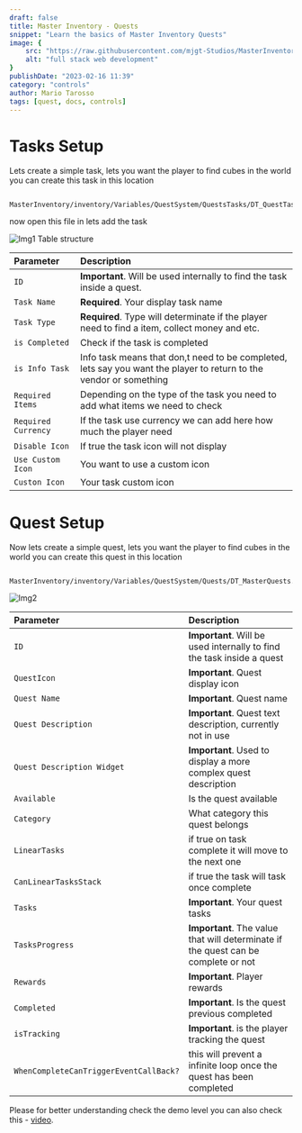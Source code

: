 ```yaml
---
draft: false
title: Master Inventory - Quests
snippet: "Learn the basics of Master Inventory Quests"
image: {
    src: "https://raw.githubusercontent.com/mjgt-Studios/MasterInventoryDocs/main/imgs/PostImgs/Quests.png",
    alt: "full stack web development"
}
publishDate: "2023-02-16 11:39"
category: "controls"
author: Mario Tarosso
tags: [quest, docs, controls]
---
```



# Tasks Setup
Lets create a simple task, lets you want the player to find cubes in the world you can create this task in this location
```http
  MasterInventory/inventory/Variables/QuestSystem/QuestsTasks/DT_QuestTasks.uasset
```
now open this file in lets add the task


![Img1](https://raw.githubusercontent.com/mjgt-Studios/MasterInventoryDocs/main/imgs/Quests/img1.png)
Table structure

| Parameter |  Description                       |
| :-------- |  :-------------------------------- |
| `ID` | **Important**. Will be used internally to find the task inside a quest. |
| `Task Name` | **Required**. Your display task name |
| `Task Type` | **Required**. Type will determinate if the player need to find a item, collect money and etc. |
| `is Completed` | Check if the task is completed |
| `is Info Task` | Info task means that don,t need to be completed, lets say you want the player to return to the vendor or something |
| `Required Items` | Depending on the type of the task you need to add what items we need to check |
| `Required Currency` | If the task use currency we can add here how much the player need |
| `Disable Icon` | If true the task icon will not display |
| `Use Custom Icon` | You want to use a custom icon |
| `Custon Icon` | Your task custom icon |


# Quest Setup
Now lets create a simple quest, lets you want the player to find cubes in the world you can create this quest in this location
```http
  MasterInventory/inventory/Variables/QuestSystem/Quests/DT_MasterQuests.uasset
```
![Img2](https://raw.githubusercontent.com/mjgt-Studios/MasterInventoryDocs/main/imgs/Quests/img2.png)


| Parameter |  Description                       |
| :-------- |  :-------------------------------- |
| `ID` | **Important**. Will be used internally to find the task inside a quest |
| `QuestIcon` | **Important**. Quest display icon |
| `Quest Name` | **Important**. Quest name |
| `Quest Description` | **Important**. Quest text description, currently not in use |
| `Quest Description Widget` | **Important**. Used to display a more complex quest description |
| `Available` |  Is the quest available |
| `Category` | What category this quest belongs |
| `LinearTasks` | if true on task complete it will move to the next one |
| `CanLinearTasksStack` | if true the task will task once complete |
| `Tasks` | **Important**. Your quest tasks |
| `TasksProgress` | **Important**. The value that will determinate if the quest can be complete or not |
| `Rewards` | **Important**. Player rewards |
| `Completed` | **Important**. Is the quest previous completed |
| `isTracking` | **Important**. is the player tracking the quest |
| `WhenCompleteCanTriggerEventCallBack?` | this will prevent a infinite loop once the quest has been completed |


Please for better understanding check the demo level you can also check this  - [video](https://youtu.be/kFMVHpIeuqo).
